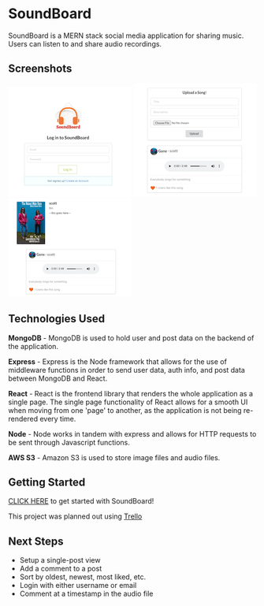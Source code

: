# SoundBoard

SoundBoard is a MERN stack social media application for sharing music. Users can listen to and share audio recordings.

## Screenshots

![login](src/assets/login-screen.png)
![home page](src/assets/home-screen.png)
![profile page](src/assets/profile-page.png)

## Technologies Used

**MongoDB** - MongoDB is used to hold user and post data on the backend of the application.

**Express** - Express is the Node framework that allows for the use of middleware functions in order to send user data, auth info, and post data between MongoDB and React.

**React** - React is the frontend library that renders the whole application as a single page. The single page functionality of React allows for a smooth UI when moving from one 'page' to another, as the application is not being re-rendered every time.

**Node** - Node works in tandem with express and allows for HTTP requests to be sent through Javascript functions.

**AWS S3** - Amazon S3 is used to store image files and audio files.

## Getting Started

[CLICK HERE](https://sei-soundboard.herokuapp.com/) to get started with SoundBoard! 

This project was planned out using [Trello](https://trello.com/b/zSubvQSi/soundboard)

## Next Steps

- Setup a single-post view
- Add a comment to a post
- Sort by oldest, newest, most liked, etc.
- Login with either username or email
- Comment at a timestamp in the audio file